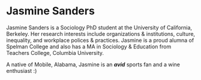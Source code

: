 # Jasmine Sanders

Jasmine Sanders is a Sociology PhD student at the University of California, Berkeley. Her research interests include organizations & institutions, culture, inequality, and workplace polices & practices. Jasmine is a proud alumna of Spelman College and also has a MA in Sociology & Education from Teachers College, Columbia University.

A native of Mobile, Alabama, Jasmine is an _**avid**_ sports fan and a wine enthusiast :) 
